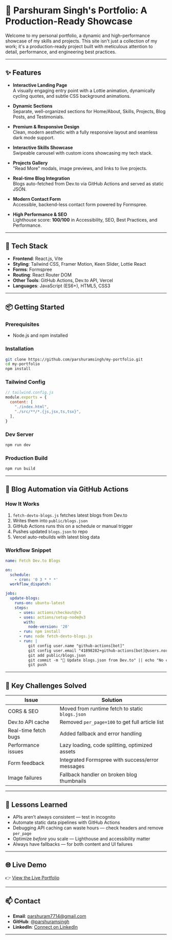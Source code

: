 
# 🚀 Parshuram Singh's Portfolio: A Production-Ready Showcase

Welcome to my personal portfolio, a dynamic and high-performance showcase of my skills and projects. This site isn't just a collection of my work; it's a production-ready project built with meticulous attention to detail, performance, and engineering best practices.

---

## ✨ Features

- **Interactive Landing Page**  
  A visually engaging entry point with a Lottie animation, dynamically cycling quotes, and subtle CSS background animations.

- **Dynamic Sections**  
  Separate, well-organized sections for Home/About, Skills, Projects, Blog Posts, and Testimonials.

- **Premium & Responsive Design**  
  Clean, modern aesthetic with a fully responsive layout and seamless dark mode support.

- **Interactive Skills Showcase**  
  Swipeable carousel with custom icons showcasing my tech stack.

- **Projects Gallery**  
  "Read More" modals, image previews, and links to live projects.

- **Real-time Blog Integration**  
  Blogs auto-fetched from Dev.to via GitHub Actions and served as static JSON.

- **Modern Contact Form**  
  Accessible, backend-less contact form powered by Formspree.

- **High Performance & SEO**  
  Lighthouse score: **100/100** in Accessibility, SEO, Best Practices, and Performance.

---

## 🧰 Tech Stack

- **Frontend**: React.js, Vite  
- **Styling**: Tailwind CSS, Framer Motion, Keen Slider, Lottie React  
- **Forms**: Formspree  
- **Routing**: React Router DOM  
- **Other Tools**: GitHub Actions, Dev.to API, Vercel  
- **Languages**: JavaScript (ES6+), HTML5, CSS3  

---

## 📦 Getting Started

### Prerequisites
- Node.js and npm installed

### Installation

```bash
git clone https://github.com/parshuramsingh/my-portfolio.git
cd my-portfolio
npm install
```

### Tailwind Config

```javascript
// tailwind.config.js
module.exports = {
  content: [
    "./index.html",
    "./src/**/*.{js,jsx,ts,tsx}",
  ],
}
```

### Dev Server

```bash
npm run dev
```

### Production Build

```bash
npm run build
```

---

## 🔄 Blog Automation via GitHub Actions

### How It Works

1. `fetch-devto-blogs.js` fetches latest blogs from Dev.to  
2. Writes them into `public/blogs.json`  
3. GitHub Actions runs this on a schedule or manual trigger  
4. Pushes updated `blogs.json` to repo  
5. Vercel auto-rebuilds with latest blog data  

### Workflow Snippet

```yaml
name: Fetch Dev.to Blogs

on:
  schedule:
    - cron: '0 3 * * *'
  workflow_dispatch:

jobs:
  update-blogs:
    runs-on: ubuntu-latest
    steps:
      - uses: actions/checkout@v3
      - uses: actions/setup-node@v3
        with:
          node-version: '20'
      - run: npm install
      - run: node fetch-devto-blogs.js
      - run: |
          git config user.name "github-actions[bot]"
          git config user.email "41898282+github-actions[bot]@users.noreply.github.com"
          git add public/blogs.json
          git commit -m "🔄 Update blogs.json from Dev.to" || echo "No changes"
          git push
```

---

## 🐛 Key Challenges Solved

| Issue                 | Solution                                      |
|----------------------|-----------------------------------------------|
| CORS & SEO           | Moved from runtime fetch to static `blogs.json` |
| Dev.to API cache     | Removed `per_page=100` to get full article list |
| Real-time fetch bugs | Added fallback and error handling             |
| Performance issues   | Lazy loading, code splitting, optimized assets |
| Form feedback        | Integrated Formspree with success/error messages |
| Image failures       | Fallback handler on broken blog thumbnails    |

---

## 🧠 Lessons Learned

- APIs aren’t always consistent — test in incognito
- Automate static data pipelines with GitHub Actions
- Debugging API caching can waste hours — check headers and remove `per_page`
- Optimize *before* you scale — Lighthouse and accessibility matter
- Always have fallbacks — for both content and UI failures

---

## 🌐 Live Demo

👉 [View the Live Portfolio](https://my-portfolio-eta-nine-d8gvqtsq67.vercel.app)

---

## 📫 Contact

- **Email**: parshuram7714@gmail.com  
- **GitHub**: [@parshuramsingh](https://github.com/parshuramsingh)  
- **LinkedIn**: [Connect on LinkedIn](https://www.linkedin.com/in/parshuram-singh)

---

